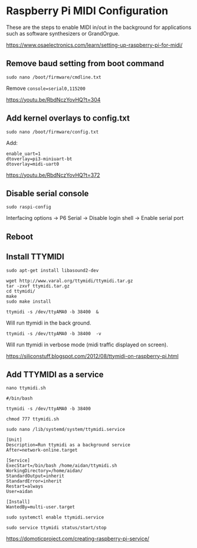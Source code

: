 # Raspberry Pi MIDI Configuration

These are the steps to enable MIDI in/out in the background for applications such as software synthesizers or GrandOrgue.

https://www.osaelectronics.com/learn/setting-up-raspberry-pi-for-midi/

## Remove baud setting from boot command

`sudo nano /boot/firmware/cmdline.txt`

Remove `console=serial0,115200`

https://youtu.be/RbdNczYovHQ?t=304

## Add kernel overlays to config.txt

`sudo nano /boot/firmware/config.txt`

Add:
```
enable_uart=1
dtoverlay=pi3-miniuart-bt
dtoverlay=midi-uart0
```

https://youtu.be/RbdNczYovHQ?t=372


## Disable serial console

`sudo raspi-config`

Interfacing options -> P6 Serial -> Disable login shell -> Enable serial port

## Reboot

## Install TTYMIDI

```
sudo apt-get install libasound2-dev

wget http://www.varal.org/ttymidi/ttymidi.tar.gz
tar -zxvf ttymidi.tar.gz
cd ttymidi/
make
sudo make install
```

`ttymidi -s /dev/ttyAMA0 -b 38400  &`

Will run ttymidi in the back ground.


`ttymidi -s /dev/ttyAMA0 -b 38400  -v`

Will run ttymidi in verbose mode (midi traffic displayed on screen).

https://siliconstuff.blogspot.com/2012/08/ttymidi-on-raspberry-pi.html

## Add TTYMIDI as a service

`nano ttymidi.sh`

```
#/bin/bash

ttymidi -s /dev/ttyAMA0 -b 38400
```

`chmod 777 ttymidi.sh`

`sudo nano /lib/systemd/system/ttymidi.service`

```
[Unit]
Description=Run ttymidi as a background service
After=network-online.target

[Service]
ExecStart=/bin/bash /home/aidan/ttymidi.sh
WorkingDirectory=/home/aidan/
StandardOutput=inherit
StandardError=inherit
Restart=always
User=aidan

[Install]
WantedBy=multi-user.target
```

`sudo systemctl enable ttymidi.service`

`sudo service ttymidi status/start/stop`

https://domoticproject.com/creating-raspberry-pi-service/
